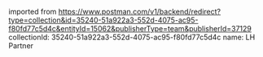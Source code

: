 imported from https://www.postman.com/v1/backend/redirect?type=collection&id=35240-51a922a3-552d-4075-ac95-f80fd77c5d4c&entityId=15062&publisherType=team&publisherId=37129
collectionId: 35240-51a922a3-552d-4075-ac95-f80fd77c5d4c
name: LH Partner